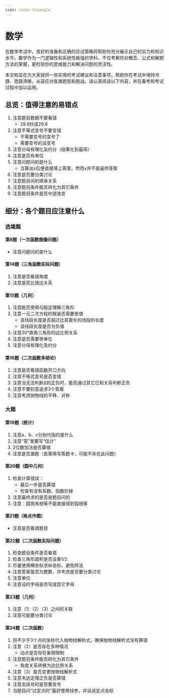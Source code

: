 ```yaml
---
icon: ruler-triangle
---
```


# 数学

在数学考试中，良好的准备和正确的应试策略将帮助你充分展示自己的实力和知识水平。数学作为一门逻辑性和系统性极强的学科，不仅考察你对概念、公式和解题方法的掌握，更检验你的思维能力和解决问题的灵活性。

本文档旨在为大家提供一些实用的考试建议和注意事项，帮助你在考试中保持冷静、思路清晰，从容应对各类题型和挑战。请认真阅读以下内容，并在备考和考试过程中加以运用。

## 总览：值得注意的易错点

1. 注意题目数据不要看错
   * 28.9抄成29.8
2. 注意不等式变号不要变错
   * 不需要变号的变号了
   * 需要变号的没变号
3. 注意分母有理化及约分（结果化到最简）
4. 注意是否有单位
5. 注意问题问的是什么
   * 当算出x后便直接填上答案，然而x并不是最终答案
6. 注意是否要分类讨论
7. 注意题目间的顺承关系
8. 注意题目条件能否转化为其它条件
9. 注意题目条件是否中途改变

## 细分：各个题目应注意什么

### 选填题

#### 第8题（一次函数图像问题）

* 注意问题问的是什么

#### 第14题（三角函数实际问题）

1. 注意是否看错角度
2. 注意是否比错边关系

#### 第15题（几何）

1. 注意能否使用勾股定理解三角形
2. 注意一元二次方程的根是否需要舍值
   * 该线段长度是否超过比其更长的线段的长度
   * 该线段长度是否为负值
3. 注意30°直角三角形的边比例关系
4. 注意是否需要带单位
5. 注意分母有理化及约分

#### 第16题（二次函数多结论）

1. 注意是否看错函数开口方向
2. 注意不等式变号是否变错
3. 注意当无法判断Δ的正负时，能否通过其它已知关系判断正负
4. 注意不要刻意追求3个答案
5. 注意考虑抛物线的平移、对称

### 大题

#### 第19题（统计）

1. 注意a、b、c分别代指的是什么
2. 注意“答”里要写“估计”
3. 2位数加法是否算错
4. 注意是否漏题（若需填写答题卡，可能不存在此问题）

#### 第20题（圆中几何）

1. 检查计算错误：
   * 最后一步是否算错
   * 检查有没有系数、指数抄掉
2. 注意最终求的是否是题目问的
3. 注意：圆周角相等不能直接得到弧相等

#### 第21题（格点作图）

* 注意是否看错题目

#### 第22题（二次函数实际问题）

1. 检查题目条件是否看错
2. 检查三角形面积是否没乘1/2
3. 尽量使用横坐标求纵坐标，避免除法
4. 注意答案是否为整数，并考虑是否要分类讨论
5. 注意单位
6. 注意设的字母是否写成其它字母

#### 第23题（几何）

1. 注意（1）（2）（3）之间的关联
2. 注意可能要分类讨论

#### 第24题（二次函数）

1. 将不少于3个点的坐标代入抛物线解析式，确保抛物线解析式没有算错
2. 注意（2）是否存在多种情况
   * 动点是否存在象限限制
3. 注意题目条件能否转化为其它条件
   * 角度关系转换为边比例关系
4. 注意（3）是否变更抛物线解析式
5. 注意韦达定理正负是否算错
6. 注意去括号时是否要变号
7. 当题目问“过定点时”最好使用线参，并设该定点坐标
